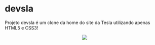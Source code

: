 # devsla
Projeto devsla é um clone da home do site da Tesla utilizando apenas HTML5 e CSS3!<br>
 <p align="center">
   <img windth="470" src=https://user-images.githubusercontent.com/65688127/124765830-c0ab8580-df0c-11eb-9270-e8a9cc8d3430.PNG />
  

